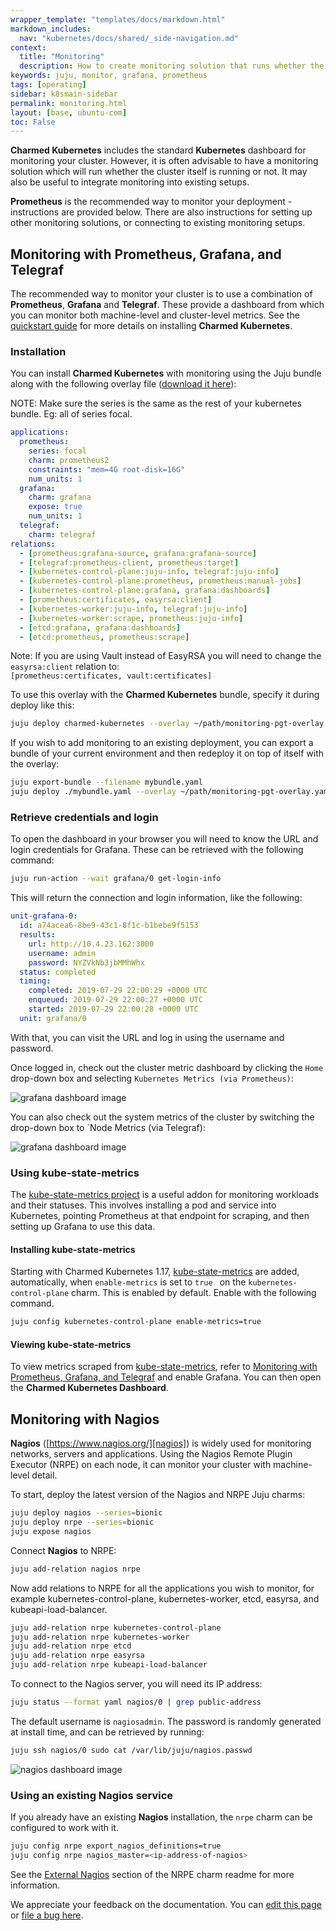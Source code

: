 ```yaml
---
wrapper_template: "templates/docs/markdown.html"
markdown_includes:
  nav: "kubernetes/docs/shared/_side-navigation.md"
context:
  title: "Monitoring"
  description: How to create monitoring solution that runs whether the cluster itself is running or not. It may also be useful to integrate monitoring into existing setups.
keywords: juju, monitor, grafana, prometheus
tags: [operating]
sidebar: k8smain-sidebar
permalink: monitoring.html
layout: [base, ubuntu-com]
toc: False
---
```


**Charmed Kubernetes** includes the standard
**Kubernetes** dashboard for monitoring your cluster. However, it is often advisable to
have a monitoring solution which will run whether the cluster itself is running or not. It
may also be useful to integrate monitoring into existing setups.

**Prometheus** is the recommended way to monitor your deployment - instructions are
provided below. There are also instructions for setting up other monitoring
solutions, or connecting to existing monitoring setups.

## Monitoring with Prometheus, Grafana, and Telegraf

The recommended way to monitor your cluster is to use a combination of
**Prometheus**, **Grafana** and **Telegraf**. These provide a dashboard
from which you can monitor both machine-level and cluster-level metrics.
See the [quickstart guide][quickstart] for more details on installing **Charmed Kubernetes**.

### Installation

You can install **Charmed Kubernetes** with monitoring using the Juju bundle
along with the following overlay file ([download it here][monitoring-pgt-overlay]):

NOTE: Make sure the series is the same as the rest of your kubernetes bundle. Eg: all of series focal.

```yaml
applications:
  prometheus:
    series: focal
    charm: prometheus2
    constraints: "mem=4G root-disk=16G"
    num_units: 1
  grafana:
    charm: grafana
    expose: true
    num_units: 1
  telegraf:
    charm: telegraf
relations:
  - [prometheus:grafana-source, grafana:grafana-source]
  - [telegraf:prometheus-client, prometheus:target]
  - [kubernetes-control-plane:juju-info, telegraf:juju-info]
  - [kubernetes-control-plane:prometheus, prometheus:manual-jobs]
  - [kubernetes-control-plane:grafana, grafana:dashboards]
  - [prometheus:certificates, easyrsa:client]
  - [kubernetes-worker:juju-info, telegraf:juju-info]
  - [kubernetes-worker:scrape, prometheus:juju-info]
  - [etcd:grafana, grafana:dashboards]
  - [etcd:prometheus, prometheus:scrape]
```

<div class="p-notification--information">
  <p markdown="1" class="p-notification__response">
    <span class="p-notification__status">Note:</span>
If you are using Vault instead of EasyRSA you will need to change the
<code>easyrsa:client</code> relation to:<br />
<code>[prometheus:certificates, vault:certificates]</code></p>
</div>

To use this overlay with the **Charmed Kubernetes** bundle, specify it
during deploy like this:

```bash
juju deploy charmed-kubernetes --overlay ~/path/monitoring-pgt-overlay.yaml
```

If you wish to add monitoring to an existing deployment, you can export a
bundle of your current environment and then redeploy it on top of itself with
the overlay:

```bash
juju export-bundle --filename mybundle.yaml
juju deploy ./mybundle.yaml --overlay ~/path/monitoring-pgt-overlay.yaml
```

### Retrieve credentials and login

To open the dashboard in your browser you will need to know the URL and login
credentials for Grafana. These can be retrieved with the following command:

```bash
juju run-action --wait grafana/0 get-login-info
```

This will return the connection and login information, like the following:

```yaml
unit-grafana-0:
  id: a74acea6-8be9-43c1-8f1c-b1bebe9f5153
  results:
    url: http://10.4.23.162:3000
    username: admin
    password: NYZVkNb3jbMMhWhx
  status: completed
  timing:
    completed: 2019-07-29 22:00:29 +0000 UTC
    enqueued: 2019-07-29 22:00:27 +0000 UTC
    started: 2019-07-29 22:00:28 +0000 UTC
  unit: grafana/0
```

With that, you can visit the URL and log in using the username and password.

Once logged in, check out the cluster metric dashboard by clicking the `Home`
drop-down box and selecting `Kubernetes Metrics (via Prometheus)`:

![grafana dashboard image](https://assets.ubuntu.com/v1/e6934269-grafana-1.png)

You can also check out the system metrics of the cluster by switching the
drop-down box to `Node Metrics (via Telegraf):

![grafana dashboard image](https://assets.ubuntu.com/v1/45b87639-grafana-2.png)

### Using kube-state-metrics

The [kube-state-metrics project](https://github.com/kubernetes/kube-state-metrics)
is a useful addon for monitoring workloads and their statuses. This involves
installing a pod and service into Kubernetes, pointing Prometheus at that
endpoint for scraping, and then setting up Grafana to use this data.

#### Installing kube-state-metrics

Starting with Charmed Kubernetes 1.17,
[kube-state-metrics](https://github.com/kubernetes/kube-state-metrics)
are added, automatically, when `enable-metrics` is set to  `true ` on the
`kubernetes-control-plane` charm.  This is enabled by default.  Enable
with the following command.

```bash
juju config kubernetes-control-plane enable-metrics=true
```

#### Viewing kube-state-metrics

To view metrics scraped from
[kube-state-metrics](https://github.com/kubernetes/kube-state-metrics),
refer to
[Monitoring with Prometheus, Grafana, and Telegraf](#monitoring-with-prometheus-grafana-and-telegraf)
and enable Grafana.  You can then open the **Charmed Kubernetes Dashboard**.

## Monitoring with Nagios

**Nagios** ([https://www.nagios.org/][nagios]) is widely used for monitoring
networks, servers and applications. Using the Nagios Remote Plugin Executor
(NRPE) on each node, it can monitor your cluster with machine-level detail.

To start, deploy the latest version of the Nagios and NRPE Juju charms:

```bash
juju deploy nagios --series=bionic
juju deploy nrpe --series=bionic
juju expose nagios
```

Connect **Nagios** to NRPE:

```bash
juju add-relation nagios nrpe
```

Now add relations to NRPE for all the applications you wish to monitor, for
example kubernetes-control-plane, kubernetes-worker, etcd, easyrsa, and
kubeapi-load-balancer.

```bash
juju add-relation nrpe kubernetes-control-plane
juju add-relation nrpe kubernetes-worker
juju add-relation nrpe etcd
juju add-relation nrpe easyrsa
juju add-relation nrpe kubeapi-load-balancer
```

To connect to the Nagios server, you will need its IP address:

```bash
juju status --format yaml nagios/0 | grep public-address
```

The default username is `nagiosadmin`. The password is randomly generated at
install time, and can be retrieved by running:

```bash
juju ssh nagios/0 sudo cat /var/lib/juju/nagios.passwd
```

![nagios dashboard image](https://assets.ubuntu.com/v1/4b109895-CDK-nagios.png)

### Using an existing Nagios service

If you already have an existing **Nagios** installation, the `nrpe` charm can
be configured to work with it.

```bash
juju config nrpe export_nagios_definitions=true
juju config nrpe nagios_master=<ip-address-of-nagios>
```

See the [External Nagios][external-nagios] section of the NRPE charm readme for more information.

<!-- LINKS -->

[monitoring-pgt-overlay]: https://raw.githubusercontent.com/charmed-kubernetes/bundle/main/overlays/monitoring-pgt-overlay.yaml
[quickstart]: /kubernetes/docs/quickstart
[nagios]: https://www.nagios.org/
[external-nagios]: https://charmhub.io/nrpe/

<!-- FEEDBACK -->
<!-- FEEDBACK -->
<div class="p-notification--information">
  <div class="p-notification__content">
    <p class="p-notification__message">We appreciate your feedback on the documentation. You can
    <a href="https://github.com/charmed-kubernetes/kubernetes-docs/edit/main/pages/k8s/monitoring.md" >edit this page</a>
    or
    <a href="https://github.com/charmed-kubernetes/kubernetes-docs/issues/new" >file a bug here</a>.</p>
  </div>
</div>
</div>

